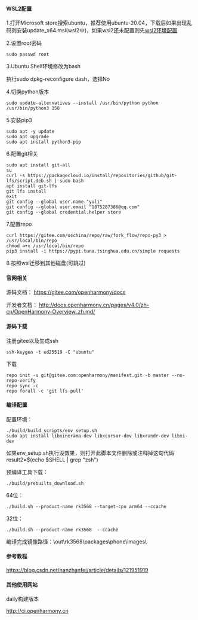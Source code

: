 #### WSL2配置

1.打开Microsoft store搜索ubuntu，推荐使用ubuntu-20.04，下载后如果出现乱码则安装update_x64.msi(wsl2中)，如果wsl2还未配置则先[wsl2环境配置](../window/window_wsl2.md)

2.设置root密码
```
sudo passwd root
```

3.Ubuntu Shell环境修改为bash

执行sudo dpkg-reconfigure dash，选择No

4.切换python版本
```
sudo update-alternatives --install /usr/bin/python python /usr/bin/python3 150
```

5.安装pip3
```
sudo apt -y update
sudo apt upgrade
sudo apt install python3-pip
```

6.配置git相关
```
sudo apt install git-all
su
curl -s https://packagecloud.io/install/repositories/github/git-lfs/script.deb.sh | sudo bash
apt install git-lfs
git lfs install
exit
git config --global user.name "yuli"
git config --global user.email "1875287386@qq.com"
git config --global credential.helper store
```

7.配置repo
```
curl https://gitee.com/oschina/repo/raw/fork_flow/repo-py3 > /usr/local/bin/repo
chmod a+x /usr/local/bin/repo
pip3 install -i https://pypi.tuna.tsinghua.edu.cn/simple requests
```

8.按照wsl迁移到其他磁盘(可跳过)
#### 官网相关

源码文档： https://gitee.com/openharmony/docs

开发者文档： http://docs.openharmony.cn/pages/v4.0/zh-cn/OpenHarmony-Overview_zh.md/

#### 源码下载
注册gitee以及生成ssh
```
ssh-keygen -t ed25519 -C "ubuntu"
```
下载
```
repo init -u git@gitee.com:openharmony/manifest.git -b master --no-repo-verify
repo sync -c
repo forall -c 'git lfs pull'
```
#### 编译配置

配置环境：
```
./build/build_scripts/env_setup.sh
sudo apt install libxinerama-dev libxcursor-dev libxrandr-dev libxi-dev
```
如果env_setup.sh执行没效果，则打开此脚本文件删除或注释掉这句代码
result2=$(echo $SHELL | grep "zsh")

预编译工具下载：
```
./build/prebuilts_download.sh
```
64位：
```
./build.sh --product-name rk3568 --target-cpu arm64 --ccache
```
32位：
```
./build.sh --product-name rk3568  --ccache
```

编译完成镜像路径：\out\rk3568\packages\phone\images\

#### 参考教程
https://blog.csdn.net/nanzhanfei/article/details/121951919

#### 其他使用网站
daily构建版本

http://ci.openharmony.cn